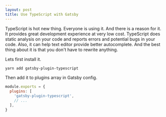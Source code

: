 ```yaml
---
layout: post
title: Use TypeScript with Gatsby
---
```


TypeScript is hot new thing. Everyone is using it. And there is a reason for it.
It provides great development experience at very low cost. TypeScript does
static analysis on your code and reports errors and potential bugs in your code.
Also, it can help text editor provide better autocomplete. And the best thing
about it is that you don't have to rewrite anything.

Lets first install it.

```bash
yarn add gatsby-plugin-typescript
```

Then add it to plugins array in Gatsby config.

```js
module.exports = {
  plugins: [
    'gatsby-plugin-typescript',
    // ...
  ],
}
```
